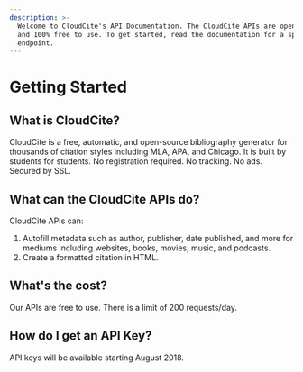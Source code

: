 ```yaml
---
description: >-
  Welcome to CloudCite's API Documentation. The CloudCite APIs are open-source
  and 100% free to use. To get started, read the documentation for a specific
  endpoint.
---
```


# Getting Started

## What is CloudCite?

CloudCite is a free, automatic, and open-source bibliography generator for thousands of citation styles including MLA, APA, and Chicago. It is built by students for students. No registration required. No tracking. No ads. Secured by SSL.

## What can the CloudCite APIs do?

CloudCite APIs can:

1. Autofill metadata such as author, publisher, date published, and more for mediums including websites, books, movies, music, and podcasts.
2. Create a formatted citation in HTML.

## What's the cost?

Our APIs are free to use. There is a limit of 200 requests/day.

## How do I get an API Key?

API keys will be available starting August 2018.

